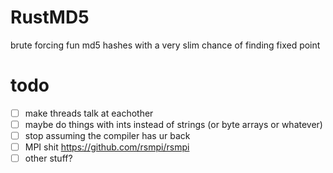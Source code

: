 # RustMD5
brute forcing fun md5 hashes with a very slim chance of finding fixed point

# todo
- [ ] make threads talk at eachother
- [ ] maybe do things with ints instead of strings (or byte arrays or whatever)
- [ ] stop assuming the compiler has ur back
- [ ] MPI shit https://github.com/rsmpi/rsmpi
- [ ] other stuff?
